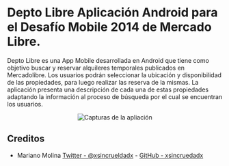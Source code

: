 Depto Libre
Aplicación Android para el Desafío Mobile 2014 de Mercado Libre.
===========

Depto Libre es una App Mobile desarrollada en Android que tiene como objetivo buscar y reservar  alquileres temporales publicados en Mercadolibre.
Los usuarios podrán seleccionar la ubicación y disponibilidad de las propiedades, para luego realizar las reserva de la mismas.
La aplicación presenta una descripción de cada una de estas propiedades adaptando la información  al proceso de búsqueda por el cual se encuentran los usuarios.

<p align="center" >
  <img src="http://funka.la/mariano/deptolibre/img-app.jpg" alt="Capturas de la apliación" title="Capturas de la apliación" />
</p>

## Creditos
* Mariano Molina [Twitter - @xsincrueldadx](https://twitter.com/xsincrueldadx) - [GitHub - xsincruedadx](https://github.com/xsincrueldadx)